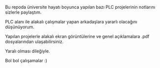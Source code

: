 Bu repoda üniversite hayatı boyunca yapılan bazı PLC projelerinin notlarını sizlerle paylaştım. 

PLC alanı ile alakalı çalışmalar yapan arkadaşlara yararlı olacağını düşünüyorum. 

Yapılan projelerle alakalı ekran görüntülerine ve genel açıklamalara .pdf dosyalarından ulaşabilirsiniz.

Yaralı olması dileğiyle. 

Bol bol çalışamalar :) 
